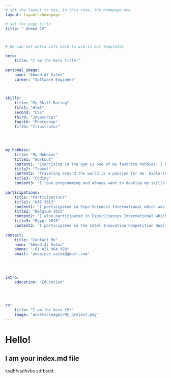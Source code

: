 ```yaml
---
# set the layout to use, in this case, the homepage one
layout: layouts/homepage

# set the page title
title: " Ahmed CV"



# We can set extra info here to use in our templates

hero:
    title: "I am the hero title!"
    
personal_image:
    name: "Ahmed Al Salmi"
    career: "Software Engineer"
    
    

skills:
    title: "My Skill Rating"
    first: "Html"
    second: "CSS"
    third: "Javascript"
    fourth: "Photoshop"
    fifth: "Illustrator"
    
    

    
my_hobbies:
    title: "My Hobbies"
    title1: "Workout"
    content1: "Exercising in the gym is one of my favorite hobbies. I keep going regularly to the gym three to five times a week."
    title2: "Travel"
    content2: "Traveling around the world is a passion for me. Exploring the world is a big adventure that I really want to take on."
    title3: "Coding"
    content3: "I love programming and always want to develop my skills in it. The sense of accomplishment that comes from making code work is unparalleled in fun."
    
participations:
    title: "Participations"
    title1: "UAE 2013"
    content1: "I participated in Expo-Sciences International which was held in Abu Dhabi in 2013."
    title2: "Belgium 2015"
    content2: "I also participated in Expo-Sciences International which was held in Belgium in 2015."
    title3: "Egypt 2015"
    content3: "I participated in the Intel Innovation Competition Qualifiers, which was held in Egypt in 2015."
    
contact:
    title: "Contact Me"
    name: "Ahmed Al Salmi"
    phone: "+61 421 964 998"
    email: "onepiece.salmi@gmail.com"
    

    
    
intro:
    education: "Education" 
  


    
cv:
    title: "I am the hero CV!"
    image: "assets/images/My_project.png"
---
```




# Hello!

## I am your index.md file



ksdhfvsdhvbs
sdfbsdd






    

